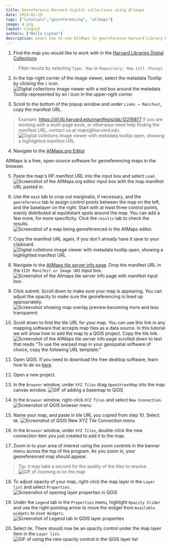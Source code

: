 ```yaml
---
title: Georeference Harvard digital collections using Allmaps
date: 2023-01-19
tags: ["tutorials","georeferencing", "allmaps"]
image: 4.png
layout: single2
authors: ["Belle Lipton"]
description: Learn how to use AllMaps to georeference Harvard Library Digital Collections items in the browser, to use in GIS and map making projects.
---
```


1. Find the map you would like to work with in the [Harvard Libraries Digital Collections](https://library.harvard.edu/digital-collections)
> Filter results by selecting `Type: Map` or `Repository: Map Coll (Pusey)`

2. In the top-right corner of the image viewer, select the metadata Tooltip by clicking the `i` icon.
![Digital collections image viewer with a red box around the metadata Tooltip represented by an i icon in the upper-right corner](media/1.png)

3. Scroll to the bottom of the popup window and under `Links → Manifest`, copy the manifest URL.
> Example: https://iiif.lib.harvard.edu/manifests/ids:12216977
> If you are working with a multi-page book, or otherwise need help finding the manifest URL, contact us at _maps@harvard.edu_.
![Digital colletions image viewer with metadata tooltip open, showing a highlighted manifest URL](media/2.png)

4. Navigate to the [AllMaps.org Editor](https://editor.allmaps.org/#/)
<div class="alert-info">AllMaps is a free, open-source software for georeferencing maps in the browser.</div>

5. Paste the map's IIIF manifest URL into the input box and select `Load`. 
![Screenshot of the AllMaps.org editor input box with the map manifest URL pasted in.](media/3.png)

6. Use the `mask` tab to crop out marginalia, if necessary, and the `georeference` tab to assign control points between the map on the left, and the baselayer on the right. Start with at least three control points, evenly distributed at equidistant spots around the map. You can add a few more, for more specificity. Click the `results` tab to check the results. 
![Screenshot of a map being georeferenced in the AllMaps editor.](media/4.png)

7. Copy the manifest URL again, if you don't already have it save to your clipboard. 
![Digital colletions image viewer with metadata tooltip open, showing a highlighted manifest URL](media/2.png)

8. Navigate to the [AllMaps tile server info page](https://observablehq.com/@bertspaan/allmaps-tile-server). Drop the manifest URL in the `IIIF Manifest or Image URI` input box.
![Screenshot of the Allmaps tile server info page with manifest input box.](media/5.png)

9. Click submit. Scroll down to make sure your map is appearing. You can adjust the opacity to make sure the georeferencing is lined up appropriately.
![Screenshot showing map overlay preview becoming more and less transparent](media/tileserver.gif)

10. Scroll down to find the tile URL for your map. You can use this link in any mapping software that accepts map tiles as a data source. In this tutorial we will show how to add the map to a QGIS project. Copy the tile link.
![Screenshot of the AllMaps tile server info page scrolled down to text that reads "To use the warped map in your geospatial software of choice, copy the following URL template:"](media/6.png)

11. Open QGIS. If you need to download the free desktop software, learn how to do so [here](https://harvardmapcollection.github.io/tutorials/qgis/download/).

12. Open a new project.

13. In the `Browser` window, under `XYZ Tiles` drag `OpenStreetMap` into the map canvas window.
![GIF of adding a basemap to QGIS](media/add.gif)

14. In the `Browser` window, right-click `XYZ Tiles` and select `New Connection`.
![Screenshot of QGIS browser menu](media/7.png)

15. Name your map, and paste in tile URL you copied from step 10. Select `OK`. 
![Screenshot of QGIS New XYZ Tile Connection menu](media/8.png)

16. In the `Browser` window, under `XYZ Tiles`, double-click the new connection item you just created to add it to the map. 

17. Zoom in to your area of interest using the zoom controls in the banner menu across the top of the program. As you zoom in, your georeferenced map should appear. 
> Tip: it may take a second for the quality of the tiles to resolve.
![GIF of zooming in on the map](media/zoom.gif)

18. To adjust opacity of your map, right-click the map layer in the `Layer list` and select `Properties`.
![Screenshot of opening layer properties in QGIS](media/10.png)

19. Under the `Legend` tab in the `Properties` menu, highlight `Opacity Slider` and use the right-pointing arrow to move the widget from `Available widgets` to `Used Widgets`. 
![Screenshot of Legend tab in QGIS layer properties](media/11.png)

20. Select `OK`. There should now be an opacity control under the map layer item in the `Layer list`.
![GIF of using the new opacity control in the QGIS layer list](media/qgisopacity.gif)






